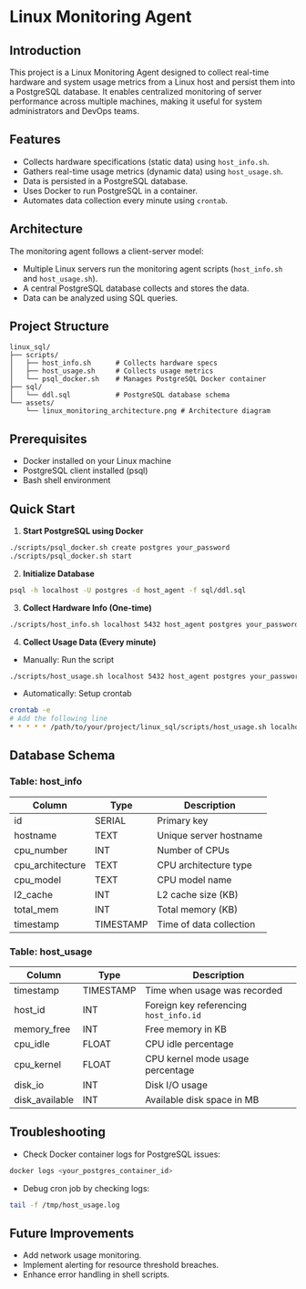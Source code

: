 # Linux Monitoring Agent

## Introduction

This project is a Linux Monitoring Agent designed to collect real-time hardware and system usage metrics from a Linux host and persist them into a PostgreSQL database. It enables centralized monitoring of server performance across multiple machines, making it useful for system administrators and DevOps teams.

## Features

* Collects hardware specifications (static data) using `host_info.sh`.
* Gathers real-time usage metrics (dynamic data) using `host_usage.sh`.
* Data is persisted in a PostgreSQL database.
* Uses Docker to run PostgreSQL in a container.
* Automates data collection every minute using `crontab`.

## Architecture

The monitoring agent follows a client-server model:

* Multiple Linux servers run the monitoring agent scripts (`host_info.sh` and `host_usage.sh`).
* A central PostgreSQL database collects and stores the data.
* Data can be analyzed using SQL queries.

## Project Structure

```
linux_sql/
├── scripts/
│   ├── host_info.sh      # Collects hardware specs
│   ├── host_usage.sh     # Collects usage metrics
│   └── psql_docker.sh    # Manages PostgreSQL Docker container
├── sql/
│   └── ddl.sql           # PostgreSQL database schema
└── assets/
    └── linux_monitoring_architecture.png # Architecture diagram
```

## Prerequisites

* Docker installed on your Linux machine
* PostgreSQL client installed (psql)
* Bash shell environment

## Quick Start

1. **Start PostgreSQL using Docker**

```bash
./scripts/psql_docker.sh create postgres your_password
./scripts/psql_docker.sh start
```

2. **Initialize Database**

```bash
psql -h localhost -U postgres -d host_agent -f sql/ddl.sql
```

3. **Collect Hardware Info (One-time)**

```bash
./scripts/host_info.sh localhost 5432 host_agent postgres your_password
```

4. **Collect Usage Data (Every minute)**

* Manually: Run the script

```bash
./scripts/host_usage.sh localhost 5432 host_agent postgres your_password
```

* Automatically: Setup crontab

```bash
crontab -e
# Add the following line
* * * * * /path/to/your/project/linux_sql/scripts/host_usage.sh localhost 5432 host_agent postgres your_password > /tmp/host_usage.log 2>&1
```

## Database Schema

### Table: host\_info

| Column            | Type      | Description             |
| ----------------- | --------- | ----------------------- |
| id                | SERIAL    | Primary key             |
| hostname          | TEXT      | Unique server hostname  |
| cpu\_number       | INT       | Number of CPUs          |
| cpu\_architecture | TEXT      | CPU architecture type   |
| cpu\_model        | TEXT      | CPU model name          |
| l2\_cache         | INT       | L2 cache size (KB)      |
| total\_mem        | INT       | Total memory (KB)       |
| timestamp         | TIMESTAMP | Time of data collection |

### Table: host\_usage

| Column          | Type      | Description                            |
| --------------- | --------- | -------------------------------------- |
| timestamp       | TIMESTAMP | Time when usage was recorded           |
| host\_id        | INT       | Foreign key referencing `host_info.id` |
| memory\_free    | INT       | Free memory in KB                      |
| cpu\_idle       | FLOAT     | CPU idle percentage                    |
| cpu\_kernel     | FLOAT     | CPU kernel mode usage percentage       |
| disk\_io        | INT       | Disk I/O usage                         |
| disk\_available | INT       | Available disk space in MB             |

## Troubleshooting

* Check Docker container logs for PostgreSQL issues:

```bash
docker logs <your_postgres_container_id>
```

* Debug cron job by checking logs:

```bash
tail -f /tmp/host_usage.log
```

## Future Improvements

* Add network usage monitoring.
* Implement alerting for resource threshold breaches.
* Enhance error handling in shell scripts.
